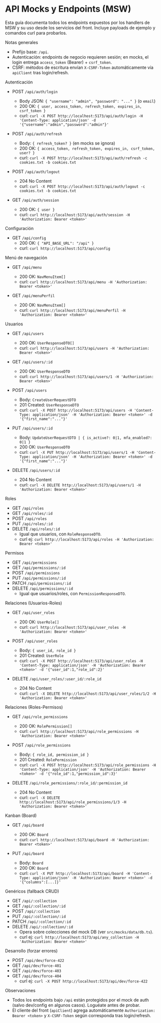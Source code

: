 # API Mocks y Endpoints (MSW)

Esta guía documenta todos los endpoints expuestos por los handlers de MSW y su uso desde los servicios del front. Incluye payloads de ejemplo y comandos curl para probarlos.

Notas generales
- Prefijo base: `/api`.
- Autenticación: endpoints de negocio requieren sesión; en mocks, el login entrega `access_token` (Bearer) + `csrf_token`.
- CSRF: métodos de escritura envían `X-CSRF-Token` automáticamente vía `apiClient` tras login/refresh.

Autenticación
- POST `/api/auth/login`
  - Body JSON: `{ "username": "admin", "password": "..." }` (o `email`)
  - 200 OK: `{ user, access_token, refresh_token, expires_in, csrf_token }`
  - curl: `curl -X POST http://localhost:5173/api/auth/login -H 'Content-Type: application/json' -d '{"username":"admin","password":"admin"}'`

- POST `/api/auth/refresh`
  - Body: `{ refresh_token? }` (en mocks se ignora)
  - 200 OK: `{ access_token, refresh_token, expires_in, csrf_token, user? }`
  - curl: `curl -X POST http://localhost:5173/api/auth/refresh -c cookies.txt -b cookies.txt`

- POST `/api/auth/logout`
  - 204 No Content
  - curl: `curl -X POST http://localhost:5173/api/auth/logout -c cookies.txt -b cookies.txt`

- GET `/api/auth/session`
  - 200 OK: `{ user }`
  - curl: `curl http://localhost:5173/api/auth/session -H 'Authorization: Bearer <token>'`

Configuración
- GET `/api/config`
  - 200 OK: `{ "API_BASE_URL": "/api" }`
  - curl: `curl http://localhost:5173/api/config`

Menú de navegación
- GET `/api/menu`
  - 200 OK: `NavMenuItem[]`
  - curl: `curl http://localhost:5173/api/menu -H 'Authorization: Bearer <token>'`

- GET `/api/menuPerfil`
  - 200 OK: `NavMenuItem[]`
  - curl: `curl http://localhost:5173/api/menuPerfil -H 'Authorization: Bearer <token>'`

Usuarios
- GET `/api/users`
  - 200 OK: `UserResponseDTO[]`
  - curl: `curl http://localhost:5173/api/users -H 'Authorization: Bearer <token>'`

- GET `/api/users/:id`
  - 200 OK: `UserResponseDTO`
  - curl: `curl http://localhost:5173/api/users/1 -H 'Authorization: Bearer <token>'`

- POST `/api/users`
  - Body: `CreateUserRequestDTO`
  - 201 Created: `UserResponseDTO`
  - curl: `curl -X POST http://localhost:5173/api/users -H 'Content-Type: application/json' -H 'Authorization: Bearer <token>' -d '{"first_name":"..."}'`

- PUT `/api/users/:id`
  - Body: `UpdateUserRequestDTO | { is_active?: 0|1, mfa_enabled?: 0|1 }`
  - 200 OK: `UserResponseDTO`
  - curl: `curl -X PUT http://localhost:5173/api/users/1 -H 'Content-Type: application/json' -H 'Authorization: Bearer <token>' -d '{"first_name":"..."}'`

- DELETE `/api/users/:id`
  - 204 No Content
  - curl: `curl -X DELETE http://localhost:5173/api/users/1 -H 'Authorization: Bearer <token>'`

Roles
- GET `/api/roles`
- GET `/api/roles/:id`
- POST `/api/roles`
- PUT `/api/roles/:id`
- DELETE `/api/roles/:id`
  - Igual que usuarios, con `RoleResponseDTO`.
  - curl ej: `curl http://localhost:5173/api/roles -H 'Authorization: Bearer <token>'`

Permisos
- GET `/api/permissions`
- GET `/api/permissions/:id`
- POST `/api/permissions`
- PUT `/api/permissions/:id`
- PATCH `/api/permissions/:id`
- DELETE `/api/permissions/:id`
  - Igual que usuarios/roles, con `PermissionResponseDTO`.

Relaciones (Usuarios-Roles)
- GET `/api/user_roles`
  - 200 OK: `UserRole[]`
  - curl: `curl http://localhost:5173/api/user_roles -H 'Authorization: Bearer <token>'`

- POST `/api/user_roles`
  - Body: `{ user_id, role_id }`
  - 201 Created: `UserRole`
  - curl: `curl -X POST http://localhost:5173/api/user_roles -H 'Content-Type: application/json' -H 'Authorization: Bearer <token>' -d '{"user_id":1,"role_id":2}'`

- DELETE `/api/user_roles/:user_id/:role_id`
  - 204 No Content
  - curl: `curl -X DELETE http://localhost:5173/api/user_roles/1/2 -H 'Authorization: Bearer <token>'`

Relaciones (Roles-Permisos)
- GET `/api/role_permissions`
  - 200 OK: `RolePermission[]`
  - curl: `curl http://localhost:5173/api/role_permissions -H 'Authorization: Bearer <token>'`

- POST `/api/role_permissions`
  - Body: `{ role_id, permission_id }`
  - 201 Created: `RolePermission`
  - curl: `curl -X POST http://localhost:5173/api/role_permissions -H 'Content-Type: application/json' -H 'Authorization: Bearer <token>' -d '{"role_id":1,"permission_id":3}'`

- DELETE `/api/role_permissions/:role_id/:permission_id`
  - 204 No Content
  - curl: `curl -X DELETE http://localhost:5173/api/role_permissions/1/3 -H 'Authorization: Bearer <token>'`

Kanban (Board)
- GET `/api/board`
  - 200 OK: `Board`
  - curl: `curl http://localhost:5173/api/board -H 'Authorization: Bearer <token>'`

- PUT `/api/board`
  - Body: `Board`
  - 200 OK: `Board`
  - curl: `curl -X PUT http://localhost:5173/api/board -H 'Content-Type: application/json' -H 'Authorization: Bearer <token>' -d '{"columns":[...]}'`

Genéricos (fallback CRUD)
- GET `/api/:collection`
- GET `/api/:collection/:id`
- POST `/api/:collection`
- PUT `/api/:collection/:id`
- PATCH `/api/:collection/:id`
- DELETE `/api/:collection/:id`
  - Opera sobre colecciones del mock DB (ver `src/mocks/data/db.ts`).
  - curl ej: `curl http://localhost:5173/api/any_collection -H 'Authorization: Bearer <token>'`

Desarrollo (forzar errores)
- POST `/api/dev/force-422`
- GET `/api/dev/force-401`
- GET `/api/dev/force-403`
- GET `/api/dev/force-404`
  - curl ej: `curl -X POST http://localhost:5173/api/dev/force-422`

Observaciones
- Todos los endpoints bajo `/api` están protegidos por el mock de auth (salvo dev/config en algunos casos). Loguéate antes de probar.
- El cliente del front (`apiClient`) agrega automáticamente `Authorization: Bearer <token>` y `X-CSRF-Token` según corresponda tras login/refresh.
